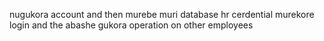 nugukora account and then murebe muri database hr cerdential murekore login and the abashe gukora operation on other employees
